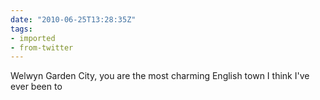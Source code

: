 ```yaml
---
date: "2010-06-25T13:28:35Z"
tags:
- imported
- from-twitter
---
```

Welwyn Garden City, you are the most charming English town I think I've ever been to
